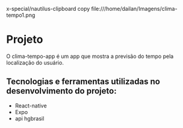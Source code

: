x-special/nautilus-clipboard
copy
file:///home/dailan/Imagens/clima-tempo1.png


# Projeto

O clima-tempo-app é um app que mostra a previsão do tempo pela localização do usuário.

## Tecnologias e ferramentas utilizadas no desenvolvimento do projeto:
- React-native
- Expo
- api hgbrasil
